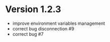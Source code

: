 # Version 1.2.3

* improve environment variables management
* correct bug disconnection #9
* correct bug #7
